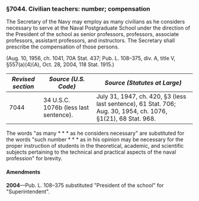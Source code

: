### §7044. Civilian teachers: number; compensation ###

The Secretary of the Navy may employ as many civilians as he considers necessary to serve at the Naval Postgraduate School under the direction of the President of the school as senior professors, professors, associate professors, assistant professors, and instructors. The Secretary shall prescribe the compensation of those persons.

(Aug. 10, 1956, ch. 1041, 70A Stat. 437; Pub. L. 108–375, div. A, title V, §557(a)(4)(A), Oct. 28, 2004, 118 Stat. 1915.)

|*Revised section*|        *Source (U.S. Code)*         |                                        *Source (Statutes at Large)*                                         |
|-----------------|-------------------------------------|-------------------------------------------------------------------------------------------------------------|
|      7044       |34 U.S.C. 1076b (less last sentence).|July 31, 1947, ch. 420, §3 (less last sentence), 61 Stat. 706; Aug. 30, 1954, ch. 1076, §1(21), 68 Stat. 968.|

The words "as many \* \* \* as he considers necessary" are substituted for the words "such number \* \* \* as in his opinion may be necessary for the proper instruction of students in the theoretical, academic, and scientific subjects pertaining to the technical and practical aspects of the naval profession" for brevity.

#### Amendments ####

**2004**—Pub. L. 108–375 substituted "President of the school" for "Superintendent".